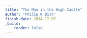 ```yaml
---
title: "The Man in the High Castle"
author: "Philip K Dick"
finish-date: 2014-12-07
_build:
    render: false
---
```


